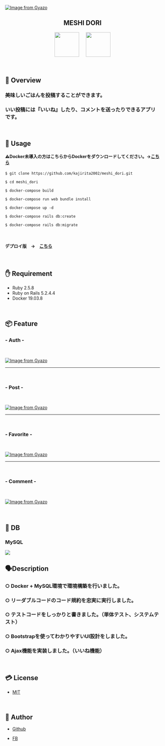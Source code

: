 [![Image from Gyazo](https://i.gyazo.com/f064f7f3e39c92cb79269d1faa60464f.jpg)](https://gyazo.com/f064f7f3e39c92cb79269d1faa60464f)

<h2 align="center">MESHI DORI</h2>
<p align="center">
  <a href="https://rubyonrails.org/"><img src="https://www.tcmobile.jp/dev_blog/wp-content/uploads/2015/09/022c1ca11803434db443573590757756.png" width="80px;" /></a>
<a>　</a>
  <a href="https://jp.vuejs.org/index.html"><img src="https://upload.wikimedia.org/wikipedia/commons/f/f1/Vue.png" height="80px;" /></a>
<a>　</a>
</p>

<br>

## 👄 Overview

<h3>美味しいごはんを投稿することができます。</h3>
<h3>いい投稿には『いいね』したり、コメントを送ったりできるアプリです。</h3>


<br>

## 📱 Usage

<h4> ⚠️Docker未導入の方はこちらからDockerをダウンロードしてください。→<a href="https://docs.docker.com/get-docker/">こちら</a></h4>

`$ git clone https://github.com/kajirita2002/meshi_dori.git`


`$ cd meshi_dori`


`$ docker-compose build`


`$ docker-compose run web bundle install`


`$ docker-compose up -d`


`$ docker-compose rails db:create`


`$ docker-compose rails db:migrate`

 
<br>

<h4>デプロイ版　→　<a href="https://meshidori.herokuapp.com/users/sign_in">こちら</a><h4>




<br>

## ✋ Requirement

* Ruby 2.5.8
* Ruby on Rails 5.2.4.4
* Docker 19.03.8

<br> 

## 📦 Feature

<h3>- Auth -</h3>

<br>

[![Image from Gyazo](https://i.gyazo.com/68040edf78f9f881cb6f46871188d2c2.gif)](https://gyazo.com/68040edf78f9f881cb6f46871188d2c2)

---

<br>

<h3>- Post -</h3>

<br>

[![Image from Gyazo](https://i.gyazo.com/2c1e499e900c2c35efdddee65e1ff981.gif)](https://gyazo.com/2c1e499e900c2c35efdddee65e1ff981)

---

<br>



<h3>- Favorite -</h3>

<br>

[![Image from Gyazo](https://i.gyazo.com/0a6252d455c2b5e34bdb7386d9d9b71b.gif)](https://gyazo.com/0a6252d455c2b5e34bdb7386d9d9b71b)

---

<br>

<h3>- Comment -</h3>

<br>


[![Image from Gyazo](https://i.gyazo.com/d5972920e620007ee1290a1d01960489.gif)](https://gyazo.com/d5972920e620007ee1290a1d01960489)


<br>

## 🕋 DB　

### MySQL

<img src="https://d1.awsstatic.com/asset-repository/products/amazon-rds/1024px-MySQL.ff87215b43fd7292af172e2a5d9b844217262571.png">


<br>

## 🗣Description

### ○ Docker + MySQL環境で環境構築を行いました。
### ○ リーダブルコードのコード規約を忠実に実行しました。
### ○ テストコードをしっかりと書きました。（単体テスト、システムテスト）
### ○ Bootstrapを使ってわかりやすいUI設計をしました。
### ○ Ajax機能を実装しました。（いいね機能）
<br>



## 💳 License

- [MIT](https://raw.githubusercontent.com/aocattleya/Ramen-Timer/master/LICENSE) 

<br>

## 👨 Author

- [Github](https://github.com/aocattleya)

- [FB](https://www.facebook.com/rita.kajimura.1/)

